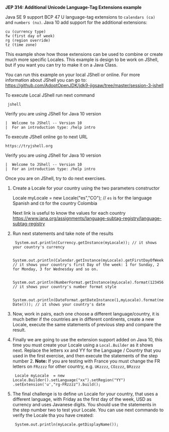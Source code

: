 **JEP 314: Additional Unicode Language-Tag Extensions example**


Java SE 9 support BCP 47 U language-tag extensions to `calendars (ca)` and `numbers (nu)`. Java 10 add support for the additional extensions:

	cu (currency type)
	fw (first day of week)
	rg (region override)
	tz (time zone)


This example show how those extensions can be used to combine or create much more specific Locales. This example is design to be work on JShell, but if you want you can try to make it on a Java Class.


You can run this example on your local JShell or online. For more information about JShell you can go to:  https://github.com/AdoptOpenJDK/jdk9-jigsaw/tree/master/session-3-jshell

To execute Local JShell run next command

     jshell
     
Verify you are using JShell for Java 10 version

    |  Welcome to JShell -- Version 10
    |  For an introduction type: /help intro


To execute JShell online go to next URL

    https://tryjshell.org
    
Verify you are using JShell for Java 10 version

    |  Welcome to JShell -- Version 10
    |  For an introduction type: /help intro
    
    
Once you are on JShell, try to do next exercises. 



1. Create a Locale for your country using the two parameters constructor
	
	 Locale myLocale = new Locale("es","CO"); // `es` is for the language Spanish and `CO` for the country Colombia
	 
	 Next link is useful to know the values for each country https://www.iana.org/assignments/language-subtag-registry/language-subtag-registry
	 
2. Run next statements and take note of the results

		System.out.println(Currency.getInstance(myLocale)); // it shows your country's currency
	 
		System.out.println(Calendar.getInstance(myLocale).getFirstDayOfWeek()); // it shows your country's first Day of the week: 1 for Sunday, 2 for Monday, 3 for Wednesday and so on.   

		System.out.println(NumberFormat.getInstance(myLocale).format(123456789)); // it shows your country's number format style
	
		System.out.println(DateFormat.getDateInstance(1,myLocale).format(new Date())); // it shows your country's date
	
3. Now, work in pairs, each one choose a different language/country, it is much better if the countries are in different continents, 
create a new Locale, execute the same statements of previous step and compare the result.

4. Finally we are going to use the extension support added on Java 10, this time you must create your Locale using a `Local.Builder` as it shows next. 
  Replace the letters xx and YY for the Language / Country that you used in the first exercise, and then execute the statements of the step number 2. 
  **Note:** If you are testing with France you must change the FR letters on `FRzzzz` for other country, e.g. `UKzzzz`, `COzzzz`, `BRzzzz` 

		Locale myLocale  = new Locale.Builder().setLanguage("xx").setRegion("YY") .setExtension('u',"rg-FRzzzz").build();

5. The final challenge is to define un Locale for your country, that uses a different language, with Friday as the first
 day of the week, USD as currency and uses Javanese digits. You should use the statements in the step number two to test your Locale.
 You can use next commando to verify the Locale tha you have created:
 
		System.out.println(myLocale.getDisplayName());
